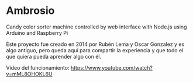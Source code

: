 # Ambrosio
Candy color sorter machine controlled by web interface with Node.js using Arduino and Raspberry Pi

Éste proyecto fue creado en 2014 por Rubén Lema y Oscar Gonzalez y es algo antiguo, pero queda aquí para compartir la experiencia y que todo el que quiera pueda aprender algo con él.

Vídeo del funcionamiento: https://www.youtube.com/watch?v=mML8OHOKL6U

